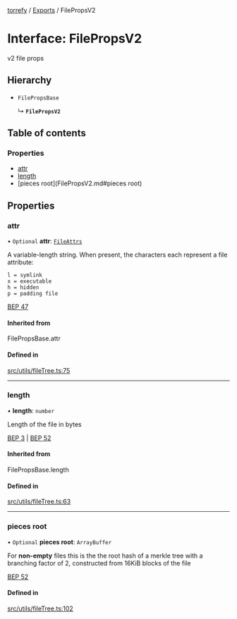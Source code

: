 [torrefy](../README.md) / [Exports](../modules.md) / FilePropsV2

# Interface: FilePropsV2

v2 file props

## Hierarchy

- `FilePropsBase`

  ↳ **`FilePropsV2`**

## Table of contents

### Properties

- [attr](FilePropsV2.md#attr)
- [length](FilePropsV2.md#length)
- [pieces root](FilePropsV2.md#pieces root)

## Properties

### attr

• `Optional` **attr**: [`FileAttrs`](../modules.md#fileattrs)

A variable-length string. When present,
the characters each represent a file attribute:
```
l = symlink
x = executable
h = hidden
p = padding file
```
[BEP 47](https://www.bittorrent.org/beps/bep_0047.html#:~:text=20%20bytes%3E%2C%0A%20%20%20%20...%0A%20%20%7D%2C%0A%20%20...%0A%7D-,attr,-A%20variable%2Dlength)

#### Inherited from

FilePropsBase.attr

#### Defined in

[src/utils/fileTree.ts:75](https://github.com/Sec-ant/bepjs/blob/5d0ef68/src/utils/fileTree.ts#L75)

___

### length

• **length**: `number`

Length of the file in bytes

[BEP 3](https://www.bittorrent.org/beps/bep_0003.html#:~:text=the%20following%20keys%3A-,length,-%2D%20The%20length%20of)
|
[BEP 52](https://www.bittorrent.org/beps/bep_0052.html#upgrade-path:~:text=pieces%20root32%3Aaaaaaaaaaaaaaaaaaaaaaaaaaaaaaaaaeeeeeee-,length,-Length%20of%20the)

#### Inherited from

FilePropsBase.length

#### Defined in

[src/utils/fileTree.ts:63](https://github.com/Sec-ant/bepjs/blob/5d0ef68/src/utils/fileTree.ts#L63)

___

### pieces root

• `Optional` **pieces root**: `ArrayBuffer`

For **non-empty** files this is the the root hash
of a merkle tree with a branching factor of 2,
constructed from 16KiB blocks of the file

[BEP 52](https://www.bittorrent.org/beps/bep_0052.html#:~:text=any%20sibling%20entries.-,pieces%20root,-For%20non%2Dempty)

#### Defined in

[src/utils/fileTree.ts:102](https://github.com/Sec-ant/bepjs/blob/5d0ef68/src/utils/fileTree.ts#L102)
